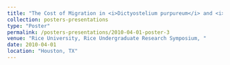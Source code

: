 ```yaml
---
title: "The Cost of Migration in <i>Dictyostelium purpureum</i> and <i>Dictyostelium discoideum</i>"
collection: posters-presentations
type: "Poster"
permalink: /posters-presentations/2010-04-01-poster-3
venue: "Rice University, Rice Undergraduate Research Symposium, "
date: 2010-04-01
location: "Houston, TX"
---
```

